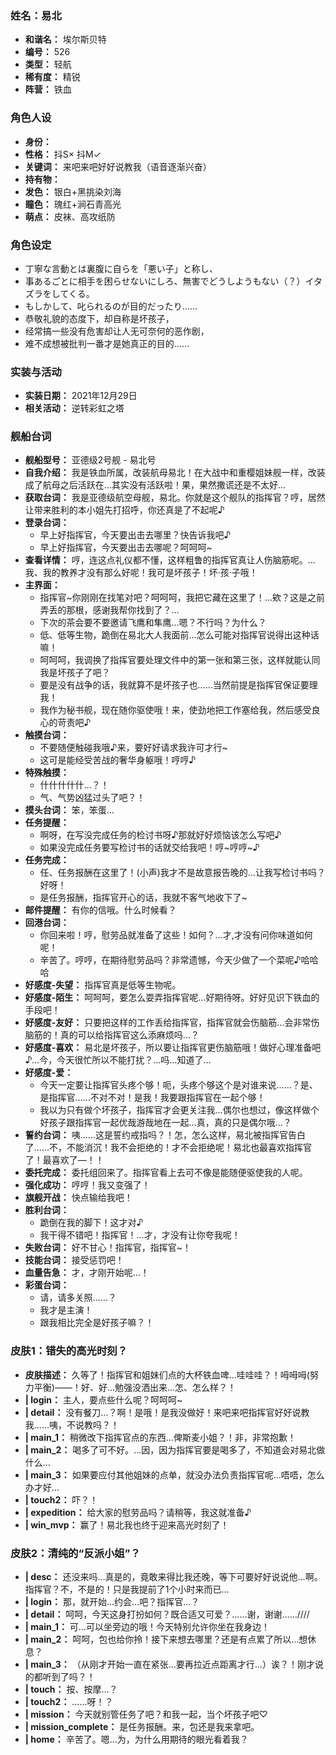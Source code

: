 ### 姓名：易北
* **和谐名：** 埃尔斯贝特
* **编号：** 526
* **类型：** 轻航
* **稀有度：** 精锐
* **阵营：** 铁血


### 角色人设
* **身份：** 
* **性格：** 抖S×
抖M✓
* **关键词：** 来吧来吧好好说教我（语音逐渐兴奋）
* **持有物：** 
* **发色：** 银白+黑挑染刘海
* **瞳色：** 瑰红+涧石青高光
* **萌点：** 皮袜、高攻纸防


### 角色设定
* 丁寧な言動とは裏腹に自らを「悪い子」と称し、
* 事あるごとに相手を困らせないにしろ、無害でどうしようもない（？）イタズラをしてくる。
* もしかして、叱られるのが目的だったり……
* 恭敬礼貌的态度下，却自称是坏孩子，
* 经常搞一些没有危害却让人无可奈何的恶作剧，
* 难不成想被批判一番才是她真正的目的……


### 实装与活动
* **实装日期：** 2021年12月29日
* **相关活动：** 逆转彩虹之塔


### 舰船台词
* **舰船型号：** 亚德级2号舰 - 易北号
* **自我介绍：** 我是铁血所属，改装航母易北！在大战中和重樱姐妹舰一样，改装成了航母之后活跃在…其实没有活跃啦！果，果然撒谎还是不太好…
* **获取台词：** 我是亚德级航空母舰，易北。你就是这个舰队的指挥官？哼，居然让带来胜利的本小姐先打招呼，你还真是了不起呢♪
* **登录台词：**
  * 早上好指挥官，今天要出击去哪里？快告诉我吧♪
  * 早上好指挥官，今天要出击去哪呢？呵呵呵~
* **查看详情：** 哼，连这点礼仪都不懂，这样粗鲁的指挥官真让人伤脑筋呢。…我、我的教养才没有那么好呢！我可是坏孩子！坏·孩·子哦！
* **主界面：**
  * 指挥官~你刚刚在找笔对吧？呵呵呵，我把它藏在这里了！…欸？这是之前弄丢的那根，感谢我帮你找到了？…
  * 下次的茶会要不要邀请飞鹰和隼鹰…嗯？不行吗？为什么？
  * 低、低等生物，跪倒在易北大人我面前…怎么可能对指挥官说得出这种话嘛！
  * 呵呵呵，我调换了指挥官要处理文件中的第一张和第三张，这样就能认同我是坏孩子了吧？
  * 要是没有战争的话，我就算不是坏孩子也……当然前提是指挥官保证要理我！
  * 我作为秘书舰，现在随你驱使哦！来，使劲地把工作塞给我，然后感受良心的苛责吧♪
* **触摸台词：**
  * 不要随便触碰我哦♪来，要好好请求我许可才行~
  * 这可是能经受苦战的奢华身躯哦！哼哼♪
* **特殊触摸：**
  * 什什什什什…？！
  * 气、气势凶猛过头了吧？！
* **摸头台词：** 笨，笨蛋…
* **任务提醒：**
  * 啊呀，在写没完成任务的检讨书呀♪那就好好烦恼该怎么写吧♪
  * 如果没完成任务要写检讨书的话就交给我吧！哼~哼哼~♪
* **任务完成：**
  * 任、任务报酬在这里了！(小声)我才不是故意报告晚的…让我写检讨书吗？好呀！
  * 是任务报酬，指挥官开心的话，我就不客气地收下了~
* **邮件提醒：** 有你的信哦。什么时候看？
* **回港台词：**
  * 你回来啦！哼，慰劳品就准备了这些！如何？…才,才没有问你味道如何呢！
  * 辛苦了。哼哼，在期待慰劳品吗？非常遗憾，今天少做了一个菜呢♪哈哈哈
* **好感度-失望：** 指挥官真是低等生物呢。
* **好感度-陌生：** 呵呵呵，要怎么耍弄指挥官呢…好期待呀。好好见识下铁血的手段吧！
* **好感度-友好：** 只要把这样的工作丢给指挥官，指挥官就会伤脑筋…会非常伤脑筋的！真的可以给指挥官这么添麻烦吗…？
* **好感度-喜欢：** 易北是坏孩子，所以要让指挥官更伤脑筋哦！做好心理准备吧♪…今，今天很忙所以不能打扰？…吗…知道了…
* **好感度-爱：**
  * 今天一定要让指挥官头疼个够！呃，头疼个够这个是对谁来说……？是、是指挥官……不对不对！是我！我要跟指挥官在一起个够！
  * 我以为只有做个坏孩子，指挥官才会更关注我…偶尔也想过，像这样做个好孩子跟指挥官一起优哉游哉地在一起…真，真的只是偶尔哦…？
* **誓约台词：** 咦……这是誓约戒指吗？！怎，怎么这样，易北被指挥官告白了……不，不能消沉！我不会拒绝的！才不会拒绝呢！易北也最喜欢指挥官了！最喜欢了—！！
* **委托完成：** 委托组回来了。指挥官看上去可不像是能随便驱使我的人呢。
* **强化成功：** 哼哼！我又变强了！
* **旗舰开战：** 快点输给我吧！
* **胜利台词：**
  * 跪倒在我的脚下！这才对♪
  * 我干得不错吧！指挥官！…才，才没有让你夸我呢！
* **失败台词：** 好不甘心！指挥官，指挥官~！
* **技能台词：** 接受惩罚吧！
* **血量告急：** 才，才刚开始呢…！
* **彩蛋台词：**
  * 请，请多关照……？
  * 我才是主演！
  * 跟我相比完全是好孩子嘛？！


### 皮肤1：错失的高光时刻？
* **皮肤描述：** 久等了！指挥官和姐妹们点的大杯铁血啤…哇哇哇？！呣呣呣(努力平衡)——！好、好…勉强没洒出来…怎、怎么样？！
* **| login：** 主人，要点些什么呢？呵呵呵~
* **| detail：** 没有餐刀…？啊！是哦！是我没做好！来吧来吧指挥官好好说教我……咦，不说教吗？！
* **| main_1：** 稍微改下指挥官点的东西…俾斯麦小姐？！非，非常抱歉！
* **| main_2：** 喝多了可不好。…因，因为指挥官要是喝多了，不知道会对易北做什么…
* **| main_3：** 如果要应付其他姐妹的点单，就没办法负责指挥官呢…唔唔，怎么办才好…
* **| touch2：** 吓？！
* **| expedition：** 给大家的慰劳品吗？请稍等，我这就准备♪
* **| win_mvp：** 赢了！易北我也终于迎来高光时刻了！


### 皮肤2：清纯的“反派小姐”？
* **| desc：** 还没来吗…真是的，竟敢来得比我还晚，等下可要好好说说他…啊。指挥官？不，不是的！只是我提前了1个小时来而已…
* **| login：** 那，就开始…约会…吧？指挥官…？
* **| detail：** 呵呵，今天这身打扮如何？既合适又可爱？……谢，谢谢……////
* **| main_1：** 可…可以坐旁边的哦！今天特别允许你坐在我身边！
* **| main_2：** 呵呵，包也给你拎！接下来想去哪里？还是有点累了所以…想休息？
* **| main_3：** （从刚才开始一直在紧张…要再拉近点距离才行…）诶？！刚才说的都听到了吗？！
* **| touch：** 按、按摩…？
* **| touch2：** ……呀！？
* **| mission：** 今天就别管任务了吧？和我一起，当个坏孩子吧♡
* **| mission_complete：** 是任务报酬。来，包还是我来拿吧。
* **| home：** 辛苦了。嗯…为，为什么用期待的眼光看着我？
